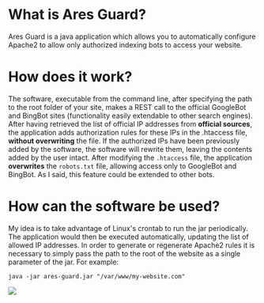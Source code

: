 # What is Ares Guard?

Ares Guard is a java application which allows you to automatically configure Apache2 to allow only authorized indexing
bots to access your website.

# How does it work?

The software, executable from the command line, after specifying the path to the root folder of your site,
makes a REST call to the official GoogleBot and BingBot sites (functionality easily extendable to
other search engines). After having retrieved the list of official IP addresses from **official sources**, the
application adds authorization rules for these IPs in the .htaccess file, **without overwriting** the file.
If the authorized IPs have been previously added by the software, the software will rewrite them, leaving the contents
added by the user intact.
After modifying the `.htaccess` file, the application **overwrites** the `robots.txt` file, allowing access only to
GoogleBot and BingBot. As I said, this feature could be extended to other bots.

# How can the software be used?

My idea is to take advantage of Linux's crontab to run the jar periodically. The application would then be executed
automatically, updating the list of allowed IP addresses.
In order to generate or regenerate Apache2 rules it is necessary to simply pass the path to the root of the website as a
single parameter of the jar. For example:

```
java -jar ares-guard.jar "/var/www/my-website.com"
```

<img src="https://andre-i.eu:8080/api/v1/ipResource/custom.png?host=https://github.com/goto-eof/ares-guard" />